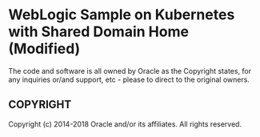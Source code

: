 WebLogic Sample on Kubernetes with Shared Domain Home (Modified)
=========================================

The code and software is all owned by Oracle as the Copyright states, for any inquiries or/and support, etc - please to direct to the  original owners.

## COPYRIGHT
Copyright (c) 2014-2018 Oracle and/or its affiliates. All rights reserved.
